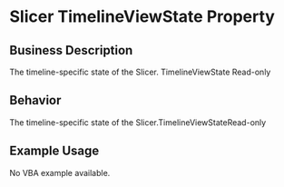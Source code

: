 # Slicer TimelineViewState Property

## Business Description
The timeline-specific state of the Slicer. TimelineViewState Read-only

## Behavior
The timeline-specific state of the Slicer.TimelineViewStateRead-only

## Example Usage
No VBA example available.